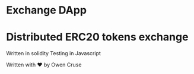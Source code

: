 # Exchange DApp

# Distributed ERC20 tokens exchange

Written in solidity
Testing in Javascript

Written with :heart: by Owen Cruse
